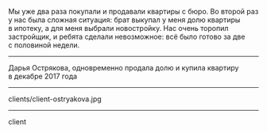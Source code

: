 Мы&nbsp;уже два&nbsp;раза покупали и&nbsp;продавали квартиры с&nbsp;бюро. Во&nbsp;второй раз у&nbsp;нас была сложная ситуация: брат выкупал у&nbsp;меня долю квартиры в&nbsp;ипотеку, а&nbsp;для&nbsp;меня выбрали новостройку. Нас&nbsp;очень торопил застройщик, и&nbsp;ребята сделали невозможное: всё было готово за&nbsp;две с&nbsp;половиной недели.

----

Дарья Острякова, <span>одновременно продала долю и&nbsp;купила квартиру в&nbsp;декабре 2017&nbsp;года</span>

----

clients/client-ostryakova.jpg

----

client